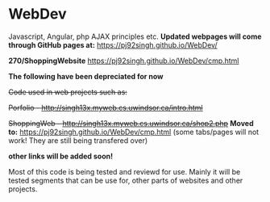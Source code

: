 # WebDev
Javascript, Angular, php AJAX principles etc.
**Updated webpages will come through GitHub pages at:**
https://pj92singh.github.io/WebDev/

**270/ShoppingWebsite**
https://pj92singh.github.io/WebDev/cmp.html


**The following have been depreciated for now**

~~Code used in web projects such as:~~

~~Porfolio - http://singh13x.myweb.cs.uwindsor.ca/intro.html~~

~~ShoppingWeb - http://singh13x.myweb.cs.uwindsor.ca/shop2.php~~
**Moved to:**
https://pj92singh.github.io/WebDev/cmp.html 
(some tabs/pages will not work! They are still being transfered over) 


**other links will be added soon!**

Most of this code is being tested and reviewd for use.
Mainly it will be tested segments that can be use for,
other parts of websites and other projects.




